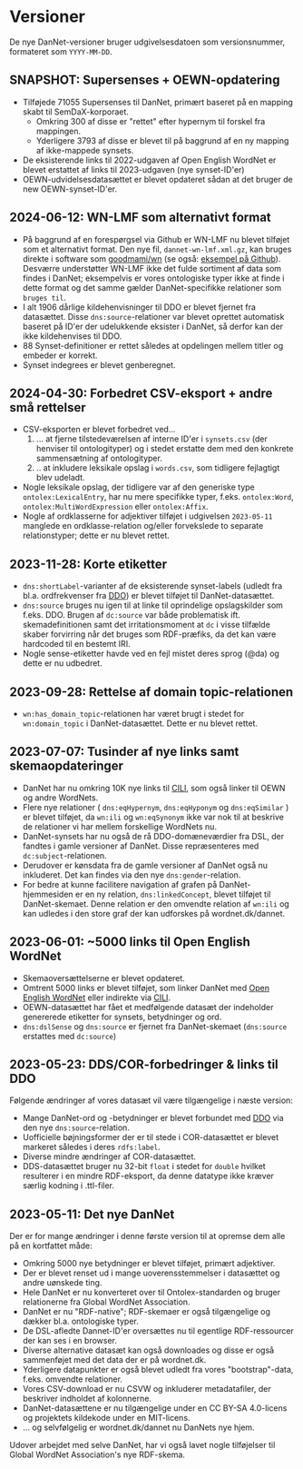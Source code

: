 # Versioner
De nye DanNet-versioner bruger udgivelsesdatoen som versionsnummer, formateret som `YYYY-MM-DD`.

## **SNAPSHOT**: Supersenses + OEWN-opdatering
* Tilføjede 71055 Supersenses til DanNet, primært baseret på en mapping skabt til SemDaX-korporaet.
  * Omkring 300 af disse er "rettet" efter hypernym til forskel fra mappingen.
  * Yderligere 3793 af disse er blevet til på baggrund af en ny mapping af ikke-mappede synsets.
* De eksisterende links til 2022-udgaven af Open English WordNet er blevet erstattet af links til 2023-udgaven (nye synset-ID'er)
* OEWN-udvidelsesdatasættet er blevet opdateret sådan at det bruger de new OEWN-synset-ID'er.

## **2024-06-12**: WN-LMF som alternativt format
* På baggrund af en forespørgsel via Github er WN-LMF nu blevet tilføjet som et alternativt format. Den nye fil, `dannet-wn-lmf.xml.gz`, kan bruges direkte i software som [goodmami/wn](https://github.com/goodmami/wn) (se også: [eksempel på Github](https://github.com/kuhumcst/DanNet/blob/master/examples/wn_lmf_query.py)). Desværre understøtter WN-LMF ikke det fulde sortiment af data som findes i DanNet; eksempelvis er vores ontologiske typer ikke at finde i dette format og det samme gælder DanNet-specifikke relationer som `bruges til`.
* I alt 1906 dårlige kildehenvisninger til DDO er blevet fjernet fra datasættet. Disse `dns:source`-relationer var blevet oprettet automatisk baseret på ID'er der udelukkende eksister i DanNet, så derfor kan der ikke kildehenvises til DDO.
* 88 Synset-definitioner er rettet således at opdelingen mellem titler og embeder er korrekt.
* Synset indegrees er blevet genberegnet.

## **2024-04-30**: Forbedret CSV-eksport + andre små rettelser
* CSV-eksporten er blevet forbedret ved...
    1. ... at fjerne tilstedeværelsen af interne ID'er i `synsets.csv` (der henviser til ontologityper) og i stedet erstatte dem med den konkrete sammensætning af ontologityper.
    2. .. at inkludere leksikale opslag i `words.csv`, som tidligere fejlagtigt blev udeladt.
* Nogle leksikale opslag, der tidligere var af den generiske type `ontolex:LexicalEntry`, har nu mere specifikke typer, f.eks. `ontolex:Word`, `ontolex:MultiWordExpression` eller `ontolex:Affix`.
* Nogle af ordklasserne for adjektiver tilføjet i udgivelsen `2023-05-11` manglede en ordklasse-relation og/eller forvekslede to separate relationstyper; dette er nu blevet rettet.

## **2023-11-28**: Korte etiketter
* `dns:shortLabel`-varianter af de eksisterende synset-labels (udledt fra bl.a. ordfrekvenser fra [DDO](https://ordnet.dk/ddo)) er blevet tilføjet til DanNet-datasættet.
* `dns:source` bruges nu igen til at linke til oprindelige opslagskilder som f.eks. DDO. Brugen af `dc:source` var både problematisk ift. skemadefinitionen samt det irritationsmoment at `dc` i visse tilfælde skaber forvirring når det bruges som RDF-præfiks, da det kan være hardcoded til en bestemt IRI.
* Nogle sense-etiketter havde ved en fejl mistet deres sprog (@da) og dette er nu udbedret.

## **2023-09-28**: Rettelse af domain topic-relationen
* `wn:has_domain_topic`-relationen har været brugt i stedet for `wn:domain_topic` i DanNet-datasættet. Dette er nu blevet rettet.

## **2023-07-07**: Tusinder af nye links samt skemaopdateringer
* DanNet har nu omkring 10K nye links til [CILI](https://github.com/globalwordnet/cili), som også linker til OEWN og andre WordNets.
* Flere nye relationer ( `dns:eqHypernym`, `dns:eqHyponym` og `dns:eqSimilar` ) er blevet tilføjet, da `wn:ili` og `wn:eqSynonym` ikke var nok til at beskrive de relationer vi har mellem forskellige WordNets nu.
* DanNet-synsets har nu også de rå DDO-domæneværdier fra DSL, der fandtes i gamle versioner af DanNet. Disse repræsenteres med  `dc:subject`-relationen.
* Derudover er kønsdata fra de gamle versioner af DanNet også nu inkluderet. Det kan findes via den nye `dns:gender`-relation.
* For bedre at kunne facilitere navigation af grafen på DanNet-hjemmesiden er en ny relation, `dns:linkedConcept`, blevet tilføjet til DanNet-skemaet. Denne relation er den omvendte relation af `wn:ili` og kan udledes i den store graf der kan udforskes på wordnet.dk/dannet.

## **2023-06-01**: ~5000 links til Open English WordNet
* Skemaoversættelserne er blevet opdateret.
* Omtrent 5000 links er blevet tilføjet, som linker DanNet med [Open English WordNet](https://github.com/globalwordnet/english-wordnet) eller indirekte via [CILI](https://github.com/globalwordnet/cili).
* OEWN-datasættet har fået et medfølgende datasæt der indeholder genererede etiketter for synsets, betydninger og ord.
* `dns:dslSense` og `dns:source` er fjernet fra DanNet-skemaet (`dns:source` erstattes med `dc:source`)

## **2023-05-23**: DDS/COR-forbedringer & links til DDO
Følgende ændringer af vores datasæt vil være tilgængelige i næste version:

* Mange DanNet-ord og -betydninger er blevet forbundet med [DDO](https://ordnet.dk/ddo) via den nye `dns:source`-relation.
* Uofficielle bøjningsformer der er til stede i COR-datasættet er blevet markeret således i deres `rdfs:label`.
* Diverse mindre ændringer af COR-datasættet.
* DDS-datasættet bruger nu 32-bit `float` i stedet for `double` hvilket resulterer i en mindre RDF-eksport, da denne datatype ikke kræver særlig kodning i .ttl-filer.

## **2023-05-11**: Det nye DanNet
Der er for mange ændringer i denne første version til at opremse dem alle på en kortfattet måde:

* Omkring 5000 nye betydninger er blevet tilføjet, primært adjektiver.
* Der er blevet renset ud i mange uoverensstemmelser i datasættet og andre uønskede ting.
* Hele DanNet er nu konverteret over til Ontolex-standarden og bruger relationerne fra Global WordNet Association.
* DanNet er nu "RDF-native"; RDF-skemaer er også tilgængelige og dækker bl.a. ontologiske typer.
* De DSL-afledte Dannet-ID'er oversættes nu til egentlige RDF-ressourcer der kan ses i en browser.
* Diverse alternative datasæt kan også downloades og disse er også sammenføjet med det data der er på wordnet.dk.
* Yderligere datapunkter er også blevet udledt fra vores "bootstrap"-data, f.eks. omvendte relationer.
* Vores CSV-download er nu CSVW og inkluderer metadatafiler, der beskriver indholdet af kolonnerne.
* DanNet-datasættene er nu tilgængelige under en CC BY-SA 4.0-licens og projektets kildekode under en MIT-licens.
* ... og selvfølgelig er wordnet.dk/dannet nu DanNets nye hjem.

Udover arbejdet med selve DanNet, har vi også lavet nogle tilføjelser til Global WordNet Association's nye RDF-skema.
